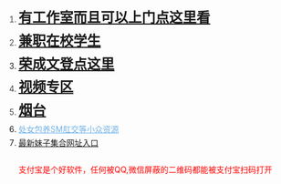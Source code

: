 <ol><li class="" style="margin-top: 0pt; margin-bottom: 0pt; color: rgb(73, 73, 73); line-height: 1.7; list-style-type: decimal;"><strong style="color: rgb(112, 177, 231);"><font size="5"><a href="http://wh88888888888888888.qqweipan.com/?t/591.html=" target="_self" title="34343" class="selected">有工作室而且可以上门点这里看</a></font></strong></li><li class="" style="margin-top: 0pt; margin-bottom: 0pt; color: rgb(73, 73, 73); line-height: 1.7; list-style-type: decimal;"><strong style="color: rgb(112, 177, 231);"><font size="5"><a href="http://wh88888888888888888.qqweipan.com/?t/566.html=" target="_self" title="34344" class="">兼职在校学生</a></font></strong></li><li class="" style="margin-top: 0pt; margin-bottom: 0pt; line-height: 1.7; list-style-type: decimal;"><strong><font color="#70b1e7" size="5"><a href="http://wh88888888888888888.qqweipan.com/?t/431.html=" target="_self" title="344" class="">荣成文登点这里</a></font></strong></li><li class="" style="margin-top: 0pt; margin-bottom: 0pt; color: rgb(73, 73, 73); line-height: 1.7; list-style-type: decimal;"><font size="5"><b><a href="http://wh88888888888888888.qqweipan.com/?t/595.html=" target="_self" title="455" class="">视频专区</a></b></font></li><li class="" style="margin-top: 0pt; margin-bottom: 0pt; color: rgb(73, 73, 73); line-height: 1.7; list-style-type: decimal;"><strong style="color: rgb(112, 177, 231);"><font size="5"><a href="http://wh88888888888888888.qqweipan.com/?t/443.html=" target="_self" title="3434" class="">烟台</a></font></strong></li><li class="" style="margin-top: 0pt; margin-bottom: 0pt; line-height: 1.7; list-style-type: decimal;"><strong style=""><span style="font-weight: 400;"><a href="http://wh88888888888888888.qqweipan.com/?t/503.html=" target="_self" title="3443" class="" style="color: rgb(112, 177, 231);">处女包养SM肛交等小众资源</a></span></strong></li><li class="" style="margin-top: 0pt; margin-bottom: 0pt; line-height: 1.7; list-style-type: decimal;"><strong style=""><span style="font-weight: 400;"><a href="http://shandong.qqweipan.com/" target="_self" title="3434">最新妹子集合网址入口</a><br><br><font color="#ff0000">支付宝是个好软件，任何被QQ,微信屏蔽的二维码都能被支付宝扫码打开</font></span></strong></li></ol>
